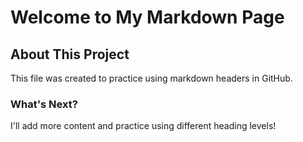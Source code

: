 # Welcome to My Markdown Page

## About This Project
This file was created to practice using markdown headers in GitHub.

### What's Next?
I'll add more content and practice using different heading levels!

